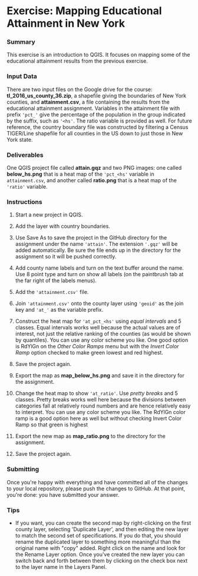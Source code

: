 # Exercise: Mapping Educational Attainment in New York

### Summary

This exercise is an introduction to QGIS. It focuses on mapping some of the educational attainment results from the previous exercise.

### Input Data

There are two input files on the Google drive for the course: **tl_2016_us_county_36.zip**, a shapefile giving the boundaries of New York counties, and **attainment.csv**, a file containing the results from the educational attainment assignment. Variables in the attainment file with prefix `'pct_'` give the percentage of the population in the group indicated by the suffix, such as `'<hs'`. The ratio variable is provided as well. For future reference, the country boundary file was constructed by filtering a Census TIGER/Line shapefile for all counties in the US down to just those in New York state.

### Deliverables

One QGIS project file called **attain.gqz** and two PNG images: one called **below_hs.png** that is a heat map of the `'pct_<hs'` variable in `attainment.csv`, and another called **ratio.png** that is a heat map of the `'ratio'` variable. 

### Instructions

1. Start a new project in QGIS.

1. Add the layer with country boundaries.

1. Use Save As to save the project in the GitHub directory for the assignment under the name `'attain'`. The extension `'.gqz'` will be added automatically. Be sure the file ends up in the directory for the assignment so it will be pushed correctly. 

1. Add county name labels and turn on the text buffer around the name. Use 8 point type and turn on show all labels (on the paintbrush tab at the far right of the labels menus).

1. Add the `'attainment.csv'` file.

1. Join `'attainment.csv'` onto the county layer using `'geoid'` as the join key and `'at_'` as the variable prefix.

1. Construct the heat map for `'at_pct_<hs'` using *equal intervals* and 5 classes. Equal intervals works well because the actual values are of interest, not just the relative ranking of the counties (as would be shown by quantiles). You can use any color scheme you like. One good option is RdYlGn on the *Other Color Ramps* menu but with the *Invert Color Ramp* option checked to make green lowest and red highest.

1. Save the project again.

1. Export the map as **map_below_hs.png** and save it in the directory for the assignment.

1. Change the heat map to show `'at_ratio'`. Use *pretty breaks* and 5 classes. Pretty breaks works well here because the divisions between categories fall at relatively round numbers and are hence relatively easy to interpret. You can use any color scheme you like. The RdYlGn color ramp is a good option here as well but without checking Invert Color Ramp so that green is highest

1. Export the new map as **map_ratio.png** to the directory for the assignment.

1. Save the project again.

### Submitting

Once you're happy with everything and have committed all of the changes to your local repository, please push the changes to GitHub. At that point, you're done: you have submitted your answer.

### Tips

+ If you want, you can create the second map by right-clicking on the first county layer, selecting 'Duplicate Layer', and then editing the new layer to match the second set of specifications. If you do that, you should rename the duplicated layer to something more meaningful than the original name with "copy" added. Right click on the name and look for the Rename Layer option. Once you've created the new layer you can switch back and forth between them by clicking on the check box next to the layer name in the Layers Panel.
